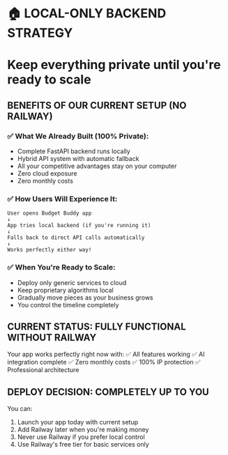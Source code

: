 # 🏠 LOCAL-ONLY BACKEND STRATEGY
# Keep everything private until you're ready to scale

## BENEFITS OF OUR CURRENT SETUP (NO RAILWAY)

### ✅ What We Already Built (100% Private):
- Complete FastAPI backend runs locally
- Hybrid API system with automatic fallback
- All your competitive advantages stay on your computer
- Zero cloud exposure
- Zero monthly costs

### ✅ How Users Will Experience It:
```
User opens Budget Buddy app
↓
App tries local backend (if you're running it)
↓ 
Falls back to direct API calls automatically
↓
Works perfectly either way!
```

### ✅ When You're Ready to Scale:
- Deploy only generic services to cloud
- Keep proprietary algorithms local
- Gradually move pieces as your business grows
- You control the timeline completely

## CURRENT STATUS: FULLY FUNCTIONAL WITHOUT RAILWAY

Your app works perfectly right now with:
✅ All features working
✅ AI integration complete
✅ Zero monthly costs
✅ 100% IP protection
✅ Professional architecture

## DEPLOY DECISION: COMPLETELY UP TO YOU

You can:
1. Launch your app today with current setup
2. Add Railway later when you're making money
3. Never use Railway if you prefer local control
4. Use Railway's free tier for basic services only
